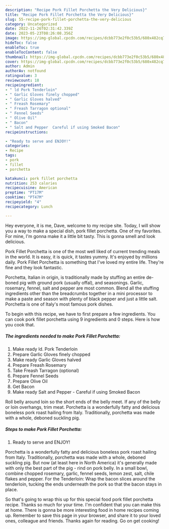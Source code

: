 ```yaml
---
description: "Recipe Pork Fillet Porchetta the Very Delicious}"
title: "Recipe Pork Fillet Porchetta the Very Delicious}"
slug: 55-recipe-pork-fillet-porchetta-the-very-delicious
category: Uncategorized
date: 2022-11-26T02:31:42.339Z
date: 2023-05-23T08:26:08.356Z
image: https://img-global.cpcdn.com/recipes/dcbb773e2f0c53b5/680x482cq70/pork-fillet-porchetta-recipe-main-photo.jpg
hideToc: false
enableToc: true
enableTocContent: false
thumbnail: https://img-global.cpcdn.com/recipes/dcbb773e2f0c53b5/680x482cq70/pork-fillet-porchetta-recipe-main-photo.jpg
cover: https://img-global.cpcdn.com/recipes/dcbb773e2f0c53b5/680x482cq70/pork-fillet-porchetta-recipe-main-photo.jpg
author: Admin
authorAv: notfound
ratingvalue: 3
reviewcount: 18
recipeingredient:
- " ld Pork Tenderloin"
- " Garlic Gloves finely chopped"
- " Garlic Gloves halved"
- " Freash Rosemary"
- " Freash Tarragon optional"
- " Fennel Seeds"
- " Olive Oil"
- " Bacon"
- " Salt and Pepper  Careful if using Smoked Bacon"
recipeinstructions:

- "Ready to serve and ENJOY!"
categories:
- Recipe
tags:
- pork
- fillet
- porchetta

katakunci: pork fillet porchetta 
nutrition: 253 calories
recipecuisine: American
preptime: "PT17M"
cooktime: "PT47M"
recipeyield: "4"
recipecategory: Lunch

---
```



Hey everyone, it is me, Dave, welcome to my recipe site. Today, I will show you a way to make a special dish, pork fillet porchetta. One of my favorites. For mine, I'm gonna make it a little bit tasty. This is gonna smell and look delicious.

Pork Fillet Porchetta is one of the most well liked of current trending meals in the world. It is easy, it is quick, it tastes yummy. It's enjoyed by millions daily. Pork Fillet Porchetta is something that I've loved my entire life. They're fine and they look fantastic.

Porchetta, Italian in origin, is traditionally made by stuffing an entire de-boned pig with ground pork (usually offal), and seasonings. Garlic, rosemary, fennel, salt and pepper are most common. Blend all the stuffing ingredients other than the breadcrumbs together in a mini processor to make a paste and season with plenty of black pepper and just a little salt. Porchetta is one of Italy&#39;s most famous pork dishes.


To begin with this recipe, we have to first prepare a few ingredients. You can cook pork fillet porchetta using 9 ingredients and 0 steps. Here is how you cook that.

<!--inarticleads1-->

##### The ingredients needed to make Pork Fillet Porchetta:

1. Make ready  ld. Pork Tenderloin
1. Prepare  Garlic Gloves finely chopped
1. Make ready  Garlic Gloves halved
1. Prepare  Freash Rosemary
1. Take  Freash Tarragon (optional)
1. Prepare  Fennel Seeds
1. Prepare  Olive Oil
1. Get  Bacon
1. Make ready  Salt and Pepper - Careful if using Smoked Bacon


Roll belly around loin so the short ends of the belly meet. If any of the belly or loin overhangs, trim meat. Porchetta is a wonderfully fatty and delicious boneless pork roast hailing from Italy. Traditionally, porchetta was made with a whole, deboned suckling pig. 

<!--inarticleads2-->

##### Steps to make Pork Fillet Porchetta:


1. Ready to serve and ENJOY!

Porchetta is a wonderfully fatty and delicious boneless pork roast hailing from Italy. Traditionally, porchetta was made with a whole, deboned suckling pig. But now (at least here in North America) it&#39;s generally made with only the best part of the pig - rind on pork belly. In a small bowl, combine chopped rosemary, garlic, fennel seeds, lemon zest, salt, chile flakes and pepper. For the Tenderloin: Wrap the bacon slices around the tenderloin, tucking the ends underneath the pork so that the bacon stays in place. 

So that's going to wrap this up for this special food pork fillet porchetta recipe. Thanks so much for your time. I'm confident that you can make this at home. There is gonna be more interesting food in home recipes coming up. Remember to save this page in your browser, and share it to your loved ones, colleague and friends. Thanks again for reading. Go on get cooking!
